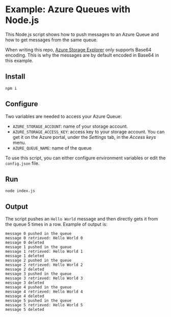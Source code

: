 # Example: Azure Queues with Node.js

This Node.js script shows how to push messages to an Azure Queue and how to get messages from the same queue.

When writing this repo, [Azure Storage Explorer](http://storageexplorer.com/) only supports Base64 encoding. This is why the messages are by default encoded in Base64 in this example.

## Install

```
npm i
```

## Configure

Two variables are needed to access your Azure Queue:

- `AZURE_STORAGE_ACCOUNT`: name of your storage account.
- `AZURE_STORAGE_ACCESS_KEY`: access key to your storage account. You can get it on the Azure portal, under the *Settings* tab, in the *Access keys* menu.
- `AZURE_QUEUE_NAME`: name of the queue

To use this script, you can either configure environment variables or edit the `config.json` file.

## Run

```
node index.js
```

## Output

The script pushes an `Hello World` message and then directly gets it from the queue 5 times in a row. Example of output is:

```
message 0 pushed in the queue
message 0 retrieved: Hello World 0
message 0 deleted
message 1 pushed in the queue
message 1 retrieved: Hello World 1
message 1 deleted
message 2 pushed in the queue
message 2 retrieved: Hello World 2
message 2 deleted
message 3 pushed in the queue
message 3 retrieved: Hello World 3
message 3 deleted
message 4 pushed in the queue
message 4 retrieved: Hello World 4
message 4 deleted
message 5 pushed in the queue
message 5 retrieved: Hello World 5
message 5 deleted
```
